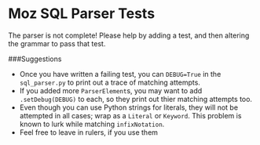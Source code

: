 Moz SQL Parser Tests
====================

The parser is not complete! Please help by adding a test, and then altering the grammar to pass that test.

###Suggestions

* Once you have written a failing test, you can `DEBUG=True` in the 
`sql_parser.py` to print out a trace of matching attempts. 
* If you added more `ParserElement`s, you may want to add `.setDebug(DEBUG)` 
to each, so they print out thier matching attempts too.
* Even though you can use Python strings for literals, they will not be
attempted in all cases; wrap as a `Literal` or `Keyword`.  This problem 
is known to lurk while matching `infixNotation`. 
* Feel free to leave in rulers, if you use them

 

